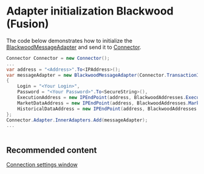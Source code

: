 # Adapter initialization Blackwood (Fusion)

The code below demonstrates how to initialize the [BlackwoodMessageAdapter](xref:StockSharp.Blackwood.BlackwoodMessageAdapter) and send it to [Connector](xref:StockSharp.Algo.Connector).

```cs
Connector Connector = new Connector();				
...				
var address = "<Address>".To<IPAddress>();
var messageAdapter = new BlackwoodMessageAdapter(Connector.TransactionIdGenerator)
{
	Login = "<Your Login>",
	Password = "<Your Password>".To<SecureString>(),
	ExecutionAddress = new IPEndPoint(address, BlackwoodAddresses.ExecutionPort),
	MarketDataAddress = new IPEndPoint(address, BlackwoodAddresses.MarketDataPort),
	HistoricalDataAddress = new IPEndPoint(address, BlackwoodAddresses.HistoricalDataPort)
};
Connector.Adapter.InnerAdapters.Add(messageAdapter);
...	
							
```

## Recommended content

[Connection settings window](../../../graphical_user_interface/connection_settings_window.md)

